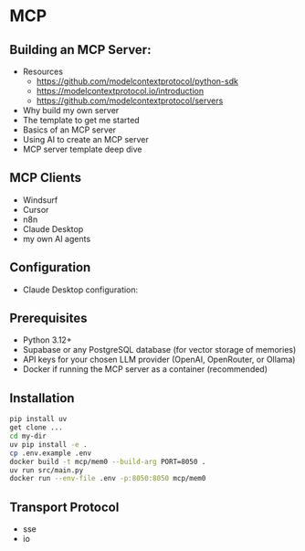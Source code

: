 # MCP

## Building an MCP Server:

- Resources
  - https://github.com/modelcontextprotocol/python-sdk
  - https://modelcontextprotocol.io/introduction
  - https://github.com/modelcontextprotocol/servers
- Why build my own server
- The template to get me started
- Basics of an MCP server
- Using AI to create an MCP server
- MCP server template deep dive
  

## MCP Clients

- Windsurf
- Cursor
- n8n
- Claude Desktop 
- my own AI agents
  

## Configuration 

- Claude Desktop configuration: 


## Prerequisites

- Python 3.12+
- Supabase or any PostgreSQL database (for vector storage of memories)
- API keys for your chosen LLM provider (OpenAI, OpenRouter, or Ollama)
- Docker if running the MCP server as a container (recommended)

## Installation 

```bash
pip install uv
get clone ...
cd my-dir
uv pip install -e .
cp .env.example .env
docker build -t mcp/mem0 --build-arg PORT=8050 .  
uv run src/main.py
docker run --env-file .env -p:8050:8050 mcp/mem0

```

## Transport Protocol 

- sse
- io